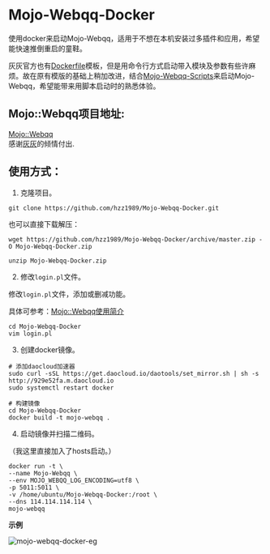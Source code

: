 # Mojo-Webqq-Docker

使用docker来启动Mojo-Webqq，适用于不想在本机安装过多插件和应用，希望能快速推倒重启的童鞋。

灰灰官方也有[Dockerfile](https://github.com/sjdy521/Mojo-Webqq/blob/master/docker-image/Dockerfile)模板，但是用命令行方式启动带入模块及参数有些许麻烦。故在原有模版的基础上稍加改进，结合[Mojo-Webqq-Scripts](https://github.com/hzz1989/Mojo-Webqq-Scripts)来启动Mojo-Webqq，希望能带来用脚本启动时的熟悉体验。

## Mojo::Webqq项目地址:
[Mojo::Webqq](https://github.com/sjdy521/Mojo-Webqq)  
感谢[灰灰](https://github.com/sjdy521)的倾情付出.

## 使用方式：

1. 克隆项目。

```shell
git clone https://github.com/hzz1989/Mojo-Webqq-Docker.git
```

也可以直接下载解压：

```shell
wget https://github.com/hzz1989/Mojo-Webqq-Docker/archive/master.zip -O Mojo-Webqq-Docker.zip

unzip Mojo-Webqq-Docker.zip
```

2. 修改`login.pl`文件。

修改`login.pl`文件，添加或删减功能。

具体可参考：[Mojo::Webqq使用简介](http://www.huangzhongzhang.cn/mojo-webqq-shi-yong-jian-jie.html)

```shell
cd Mojo-Webqq-Docker
vim login.pl
```

3. 创建docker镜像。

```shell
# 添加daocloud加速器
sudo curl -sSL https://get.daocloud.io/daotools/set_mirror.sh | sh -s http://929e52fa.m.daocloud.io
sudo systemctl restart docker

# 构建镜像
cd Mojo-Webqq-Docker
docker build -t mojo-webqq .
```

4. 启动镜像并扫描二维码。

（我这里直接加入了hosts启动。）

```shell
docker run -t \
--name Mojo-Webqq \
--env MOJO_WEBQQ_LOG_ENCODING=utf8 \
-p 5011:5011 \
-v /home/ubuntu/Mojo-Webqq-Docker:/root \
--dns 114.114.114.114 \
mojo-webqq
```

**示例**

![mojo-webqq-docker-eg](https://huangzz.xyz/uploads/mojo-webqq-docker-eg.gif)
